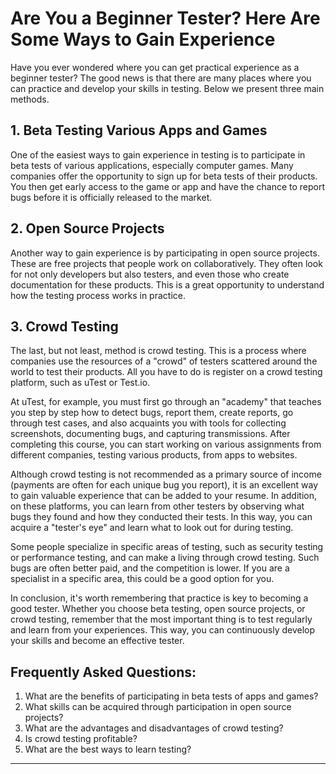 # Are You a Beginner Tester? Here Are Some Ways to Gain Experience

Have you ever wondered where you can get practical experience as a beginner tester? The good news is that there are many places where you can practice and develop your skills in testing. Below we present three main methods.

## 1. Beta Testing Various Apps and Games

One of the easiest ways to gain experience in testing is to participate in beta tests of various applications, especially computer games. Many companies offer the opportunity to sign up for beta tests of their products. You then get early access to the game or app and have the chance to report bugs before it is officially released to the market.

## 2. Open Source Projects

Another way to gain experience is by participating in open source projects. These are free projects that people work on collaboratively. They often look for not only developers but also testers, and even those who create documentation for these products. This is a great opportunity to understand how the testing process works in practice.

## 3. Crowd Testing

The last, but not least, method is crowd testing. This is a process where companies use the resources of a "crowd" of testers scattered around the world to test their products. All you have to do is register on a crowd testing platform, such as uTest or Test.io.

At uTest, for example, you must first go through an "academy" that teaches you step by step how to detect bugs, report them, create reports, go through test cases, and also acquaints you with tools for collecting screenshots, documenting bugs, and capturing transmissions. After completing this course, you can start working on various assignments from different companies, testing various products, from apps to websites.

Although crowd testing is not recommended as a primary source of income (payments are often for each unique bug you report), it is an excellent way to gain valuable experience that can be added to your resume. In addition, on these platforms, you can learn from other testers by observing what bugs they found and how they conducted their tests. In this way, you can acquire a "tester's eye" and learn what to look out for during testing.

Some people specialize in specific areas of testing, such as security testing or performance testing, and can make a living through crowd testing. Such bugs are often better paid, and the competition is lower. If you are a specialist in a specific area, this could be a good option for you.

In conclusion, it's worth remembering that practice is key to becoming a good tester. Whether you choose beta testing, open source projects, or crowd testing, remember that the most important thing is to test regularly and learn from your experiences. This way, you can continuously develop your skills and become an effective tester.

## Frequently Asked Questions:

1. What are the benefits of participating in beta tests of apps and games?
2. What skills can be acquired through participation in open source projects?
3. What are the advantages and disadvantages of crowd testing?
4. Is crowd testing profitable?
5. What are the best ways to learn testing?

---
